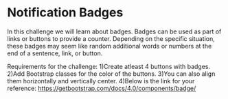
# Notification Badges
In this challenge we will learn about badges.
Badges can be used as part of links or buttons
to provide a counter. Depending on the specific situation, 
these badges may seem like random additional words or numbers 
at the end of a sentence, link, or button. 

Requirements for the challenge:
1)Create atleast 4 buttons with badges.
2)Add Bootstrap classes for the color of the buttons.
3)You can also align them horizontally and vertically center.
4)Below is the link for your reference:
https://getbootstrap.com/docs/4.0/components/badge/

